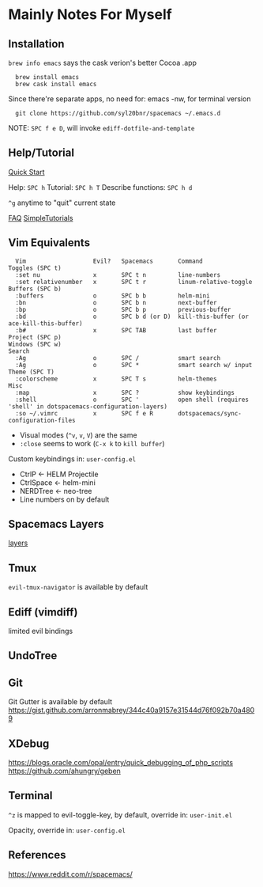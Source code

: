 # Mainly Notes For Myself

## Installation

`brew info emacs` says the cask verion's better Cocoa .app
```
  brew install emacs
  brew cask install emacs
```

Since there're separate apps, no need for: emacs -nw, for terminal version

```
  git clone https://github.com/syl20bnr/spacemacs ~/.emacs.d
```

  NOTE: `SPC f e D`, will invoke `ediff-dotfile-and-template`

## Help/Tutorial

  [Quick Start](http://spacemacs.org/doc/QUICK_START.html)

  Help:                `SPC h`
  Tutorial:            `SPC h T`
  Describe functions:  `SPC h d`

  `^g` anytime to "quit" current state

  [FAQ](http://spacemacs.org/doc/FAQ.html)
  [SimpleTutorials](https://simpletutorials.com/c/2883/Spacemacs)

## Vim Equivalents

```
  Vim                   Evil?   Spacemacs       Command
Toggles (SPC t)
  :set nu               x       SPC t n         line-numbers
  :set relativenumber   x       SPC t r         linum-relative-toggle
Buffers (SPC b)
  :buffers              o       SPC b b         helm-mini
  :bn                   o       SPC b n         next-buffer
  :bp                   o       SPC b p         previous-buffer
  :bd                   o       SPC b d (or D)  kill-this-buffer (or ace-kill-this-buffer)
  :b#                   x       SPC TAB         last buffer
Project (SPC p)
Windows (SPC w)
Search
  :Ag                   o       SPC /           smart search
  :Ag                   o       SPC *           smart search w/ input
Theme (SPC T)
  :colorscheme          x       SPC T s         helm-themes
Misc
  :map                  x       SPC ?           show keybindings
  :shell                o       SPC '           open shell (requires 'shell' in dotspacemacs-configuration-layers)
  :so ~/.vimrc          x       SPC f e R       dotspacemacs/sync-configuration-files
```

  * Visual modes (`^v`, `v`, `V`) are the same
  * `:close` seems to work (`C-x k` to `kill buffer`)
  
Custom keybindings in: `user-config.el`
  * CtrlP     <- HELM Projectile
  * CtrlSpace <- helm-mini
  * NERDTree  <- neo-tree
  * Line numbers on by default

## Spacemacs Layers
  [layers](https://github.com/syl20bnr/spacemacs/tree/master/layers)

## Tmux
  `evil-tmux-navigator` is available by default

## Ediff (vimdiff)
  limited evil bindings

## UndoTree

## Git
  Git Gutter is available by default
    https://gist.github.com/arronmabrey/344c40a9157e31544d76f092b70a4809

## XDebug
  https://blogs.oracle.com/opal/entry/quick_debugging_of_php_scripts
  https://github.com/ahungry/geben

## Terminal
  `^z` is mapped to evil-toggle-key, by default, override in: `user-init.el`

  Opacity, override in: `user-config.el`
  
## References
https://www.reddit.com/r/spacemacs/
